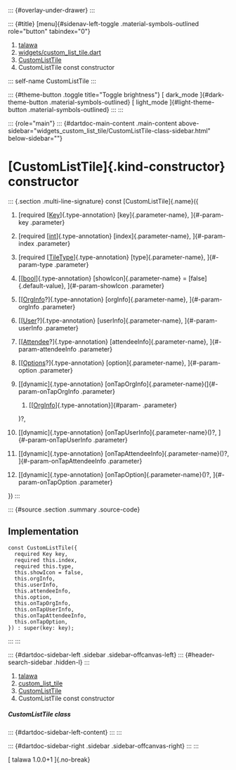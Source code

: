 ::: {#overlay-under-drawer}
:::

::: {#title}
[menu]{#sidenav-left-toggle .material-symbols-outlined role="button"
tabindex="0"}

1.  [talawa](../../index.html)
2.  [widgets/custom_list_tile.dart](../../widgets_custom_list_tile/)
3.  [CustomListTile](../../widgets_custom_list_tile/CustomListTile-class.html)
4.  CustomListTile const constructor

::: self-name
CustomListTile
:::

::: {#theme-button .toggle title="Toggle brightness"}
[ dark_mode ]{#dark-theme-button .material-symbols-outlined} [
light_mode ]{#light-theme-button .material-symbols-outlined}
:::
:::

::: {role="main"}
::: {#dartdoc-main-content .main-content above-sidebar="widgets_custom_list_tile/CustomListTile-class-sidebar.html" below-sidebar=""}
<div>

# [CustomListTile]{.kind-constructor} constructor

</div>

::: {.section .multi-line-signature}
const [CustomListTile]{.name}({

1.  [required
    [[Key](https://api.flutter.dev/flutter/foundation/Key-class.html)]{.type-annotation}
    [key]{.parameter-name}, ]{#-param-key .parameter}
2.  [required
    [[int](https://api.flutter.dev/flutter/dart-core/int-class.html)]{.type-annotation}
    [index]{.parameter-name}, ]{#-param-index .parameter}
3.  [required
    [[TileType](../../enums_enums/TileType.html)]{.type-annotation}
    [type]{.parameter-name}, ]{#-param-type .parameter}
4.  [[[bool](https://api.flutter.dev/flutter/dart-core/bool-class.html)]{.type-annotation}
    [showIcon]{.parameter-name} = [false]{.default-value},
    ]{#-param-showIcon .parameter}
5.  [[[OrgInfo](../../models_organization_org_info/OrgInfo-class.html)?]{.type-annotation}
    [orgInfo]{.parameter-name}, ]{#-param-orgInfo .parameter}
6.  [[[User](../../models_user_user_info/User-class.html)?]{.type-annotation}
    [userInfo]{.parameter-name}, ]{#-param-userInfo .parameter}
7.  [[[Attendee](../../models_events_event_model/Attendee-class.html)?]{.type-annotation}
    [attendeeInfo]{.parameter-name}, ]{#-param-attendeeInfo .parameter}
8.  [[[Options](../../models_options_options/Options-class.html)?]{.type-annotation}
    [option]{.parameter-name}, ]{#-param-option .parameter}
9.  [[dynamic]{.type-annotation}
    [onTapOrgInfo]{.parameter-name}(]{#-param-onTapOrgInfo .parameter}
    1.  [[[OrgInfo](../../models_organization_org_info/OrgInfo-class.html)]{.type-annotation}]{#param-
        .parameter}

    )?,
10. [[dynamic]{.type-annotation} [onTapUserInfo]{.parameter-name}()?,
    ]{#-param-onTapUserInfo .parameter}
11. [[dynamic]{.type-annotation}
    [onTapAttendeeInfo]{.parameter-name}()?, ]{#-param-onTapAttendeeInfo
    .parameter}
12. [[dynamic]{.type-annotation} [onTapOption]{.parameter-name}()?,
    ]{#-param-onTapOption .parameter}

})
:::

::: {#source .section .summary .source-code}
## Implementation

``` language-dart
const CustomListTile({
  required Key key,
  required this.index,
  required this.type,
  this.showIcon = false,
  this.orgInfo,
  this.userInfo,
  this.attendeeInfo,
  this.option,
  this.onTapOrgInfo,
  this.onTapUserInfo,
  this.onTapAttendeeInfo,
  this.onTapOption,
}) : super(key: key);
```
:::
:::

::: {#dartdoc-sidebar-left .sidebar .sidebar-offcanvas-left}
::: {#header-search-sidebar .hidden-l}
:::

1.  [talawa](../../index.html)
2.  [custom_list_tile](../../widgets_custom_list_tile/)
3.  [CustomListTile](../../widgets_custom_list_tile/CustomListTile-class.html)
4.  CustomListTile const constructor

##### CustomListTile class

::: {#dartdoc-sidebar-left-content}
:::
:::

::: {#dartdoc-sidebar-right .sidebar .sidebar-offcanvas-right}
:::
:::

[ talawa 1.0.0+1 ]{.no-break}
